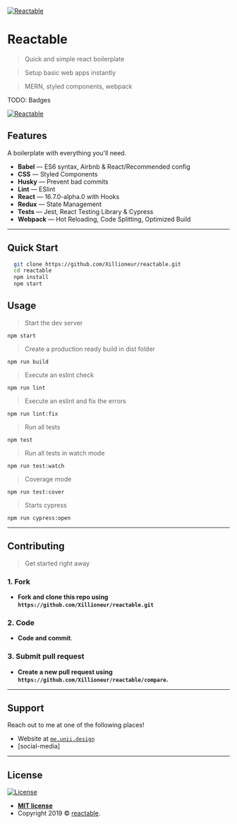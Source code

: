 [![Reactable](https://dummyimage.com/200x200/000000/ff0000.png&text=Reactable)](https://reactable.unii.design)

# Reactable

> Quick and simple react boilerplate

> Setup basic web apps instantly

> MERN, styled components, webpack

TODO: Badges

[![Reactable](https://dummyimage.com/600x300/ffd900/40008f.png&text=Reactable)]()

## Features

A boilerplate with everything you'll need.

- **Babel** — ES6 syntax, Airbnb & React/Recommended config
- **CSS** — Styled Components
- **Husky** — Prevent bad commits
- **Lint** — ESlint
- **React** — 16.7.0-alpha.0 with Hooks
- **Redux** — State Management
- **Tests** — Jest, React Testing Library & Cypress
- **Webpack** — Hot Reloading, Code Splitting, Optimized Build

---

## Quick Start

```sh
  git clone https://github.com/Xillioneur/reactable.git
  cd reactable
  npm install
  npm start
```

## Usage

> Start the dev server

```shell
npm start
```

> Create a production ready build in dist folder

```shell
npm run build
```

> Execute an eslint check

```shell
npm run lint
```

> Execute an eslint and fix the errors

```shell
npm run lint:fix
```

> Run all tests

```shell
npm test
```

> Run all tests in watch mode

```shell
npm run test:watch
```

> Coverage mode

```shell
npm run test:cover
```

> Starts cypress

```shell
npm run cypress:open
```

---

## Contributing

> Get started right away

### 1. Fork

- **Fork and clone this repo using `https://github.com/Xillioneur/reactable.git`**

### 2. Code

- **Code and commit**.

### 3. Submit pull request

- **Create a new pull request using `https://github.com/Xillioneur/reactable/compare`.**

---

## Support

Reach out to me at one of the following places!

- Website at <a href="https://me.unii.design/contact.html" target="_blank">`me.unii.design`</a>
- [social-media]

---

## License

[![License](http://img.shields.io/:license-mit-blue.svg?style=flat-square)](http://badges.mit-license.org)

- **[MIT license](http://opensource.org/licenses/mit-license.php)**
- Copyright 2019 © <a href="#" target="_blank">reactable</a>.
